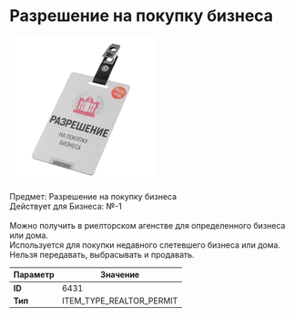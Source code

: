 # Разрешение на покупку бизнеса

![Item Image](../img/6431.webp?raw=true)

Предмет: Разрешение на покупку бизнеса<br>Действует для Бизнеса: №-1<br><br>Можно получить в риелторском агенстве для определенного бизнеса или дома.<br>Используется для покупки недавного слетевшего бизнеса или дома.<br>Нельзя передавать, выбрасывать и продавать.


| Параметр | Значение |
|----------|----------|
| **ID** | 6431 |
| **Тип** | ITEM_TYPE_REALTOR_PERMIT |

